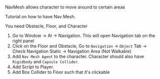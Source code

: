 NavMesh allows character to move around to certain areas

Tutorial on how to have Nav Mesh.

You need Obstacle, Floor, and Character


1. Go to Window -> AI -> Navigation. This will open Navigation tab on the right panel
2. Click on the Floor and Obstacle, Go to `Navigation` -> `Object` Tab ->  Check Navigation Static -> Navigation Area (Not Walkable)
3. Add `Nav Mesh Agent` to the character. Character should also have `Rigidbody` and `Capsule Collider`.
4. Add Script to Player.
5. Add Box Collider to Floor such that it's clickable
